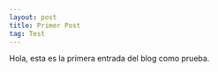 ```yaml
---
layout: post
title: Primer Post
tag: Test
---
```


Hola, esta es la primera entrada del blog como prueba.
